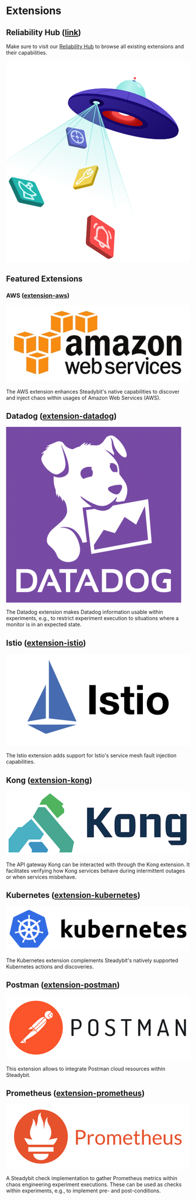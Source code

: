 # Extensions

## Reliability Hub ([link](https://hub.steadybit.com/))

Make sure to visit our [Reliability Hub](https://hub.steadybit.com/) to browse all existing extensions and their capabilities.

<img src="../../.gitbook/assets/ufo-hub.webp" alt="Reliability Hub Logo" data-size="original">

## Featured Extensions

### AWS ([extension-aws](https://github.com/steadybit/extension-aws#readme))

<img src="../../.gitbook/assets/aws-logo.jpeg" alt="" data-size="original">

The AWS extension enhances Steadybit's native capabilities to discover and inject chaos within usages of Amazon Web Services (AWS).

## Datadog ([extension-datadog](https://github.com/steadybit/extension-datadog))

<img src="../../.gitbook/assets/datadog.png" alt="" data-size="original">

The Datadog extension makes Datadog information usable within experiments, e.g., to restrict experiment execution to situations where a monitor is in an
expected state.

## Istio ([extension-istio](https://github.com/steadybit/extension-istio))

<img src="../../.gitbook/assets/istio.png" alt="" data-size="original">

The Istio extension adds support for Istio's service mesh fault injection capabilities.

## Kong ([extension-kong](https://github.com/steadybit/extension-kong))

![](../../.gitbook/assets/kong-logo.png)

The API gateway Kong can be interacted with through the Kong extension. It facilitates verifying how Kong services behave during intermittent outages or when
services misbehave.

## Kubernetes ([extension-kubernetes](https://github.com/steadybit/extension-kubernetes))

![](../../.gitbook/assets/kubernetes.png)

The Kubernetes extension complements Steadybit's natively supported Kubernetes actions and discoveries.

## Postman ([extension-postman](https://github.com/steadybit/extension-postman#readme))

![](../../.gitbook/assets/postman.png)

This extension allows to integrate Postman cloud resources within Steadybit.

## Prometheus ([extension-prometheus](https://github.com/steadybit/extension-prometheus))

![](../../.gitbook/assets/prometheus.png)

A Steadybit check implementation to gather Prometheus metrics within chaos engineering experiment executions. These can be used as checks within experiments,
e.g., to implement pre- and post-conditions.
